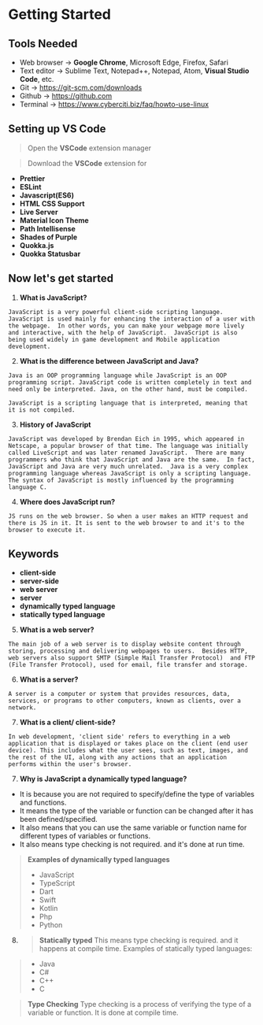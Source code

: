 # Getting Started
## Tools Needed
* Web browser -> **Google Chrome**, Microsoft Edge, Firefox, Safari
* Text editor -> Sublime Text, Notepad++, Notepad, Atom, **Visual Studio Code**, etc.
* Git -> https://git-scm.com/downloads
* Github -> https://github.com
* Terminal -> https://www.cyberciti.biz/faq/howto-use-linux

## Setting up VS Code
>Open the **VSCode** extension manager

>Download the **VSCode** extension for 
* **Prettier**
* **ESLint**
* **Javascript(ES6)**
* **HTML CSS Support**
* **Live Server**
* **Material Icon Theme**
* **Path Intellisense**
* **Shades of Purple**
* **Quokka.js**
* **Quokka Statusbar**

## Now let's get started
1. **What is JavaScript?**

`JavaScript is a very powerful client-side scripting language. 
JavaScript is used mainly for enhancing the interaction of a user with the webpage. 
In other words, you can make your webpage more lively and interactive, with the help of JavaScript. 
JavaScript is also being used widely in game development and Mobile application development.`

2. **What is the difference between JavaScript and Java?**

`Java is an OOP programming language while JavaScript is an OOP programming script. JavaScript code is written completely in text and need only be interpreted. Java, on the other hand, must be compiled.`

`JavaScript is a scripting language that is interpreted, meaning that it is not compiled.`


3. **History of JavaScript**

`JavaScript was developed by Brendan Eich in 1995, which appeared in Netscape, a popular browser of that time.
The language was initially called LiveScript and was later renamed JavaScript. 
There are many programmers who think that JavaScript and Java are the same. 
In fact, JavaScript and Java are very much unrelated. 
Java is a very complex programming language whereas JavaScript is only a scripting language. 
The syntax of JavaScript is mostly influenced by the programming language C.`

4. **Where does JavaScript run?**

`JS runs on the web browser. So when a user makes an HTTP request and there is JS in it.
It is sent to the web browser to and it's to the browser to execute it.`

## Keywords
* **client-side**
* **server-side**
* **web server**
* **server**
* **dynamically typed language**
* **statically typed language**

5. **What is a web server?**

`The main job of a web server is to display website content through storing, processing and delivering webpages to users. 
Besides HTTP, web servers also support SMTP (Simple Mail Transfer Protocol) 
and FTP (File Transfer Protocol), used for email, file transfer and storage.`

6. **What is a server?**

`A server is a computer or system that provides resources, data, services, or programs to other computers, known as clients, over a network.`

7. **What is a client/ client-side?**

`In web development, 'client side' refers to everything in a web application that is displayed or takes place on the client (end user device). This includes what the user sees, such as text, images, and the rest of the UI, along with any actions that an application performs within the user's browser.`

7. **Why is JavaScript a dynamically typed language?**

* It is because you are not required to specify/define the type of variables and functions. 
* It means the type of the variable or function can be changed after it has been defined/specified.
* It also means that you can use the same variable or function name for different types of variables or functions.
* It also means type checking is not required. and it's done at run time.
> **Examples of dynamically typed languages**
> * JavaScript
> * TypeScript
> * Dart
> * Swift
> * Kotlin
> * Php
> * Python


8. > **Statically typed**
This means type checking is required. and it happens at compile time.
Examples of statically typed languages:
> * Java
> * C#
> * C++
> * C

> **Type Checking**
Type checking is a process of verifying the type of a variable or function.
It is done at compile time.






